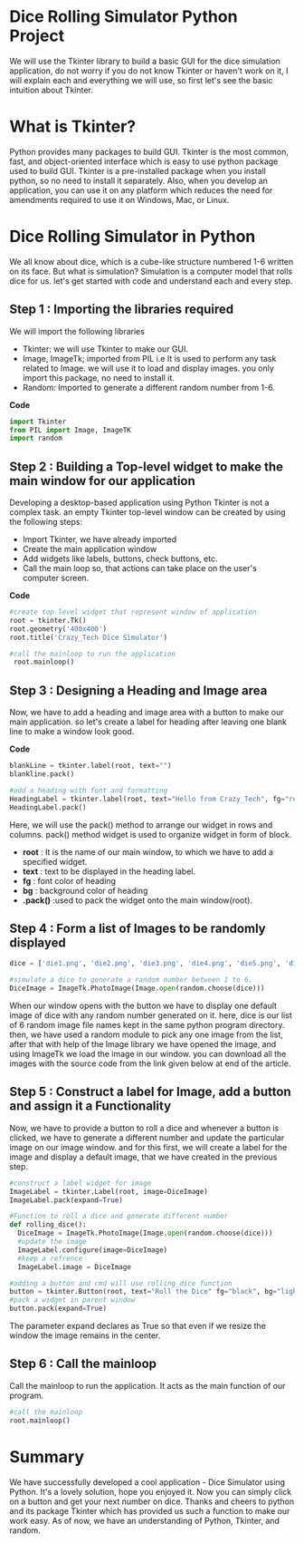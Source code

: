 # Dice Rolling Simulator Python Project

We will use the Tkinter library to build a basic GUI for the dice simulation application, do not worry if you do not know Tkinter or haven't work on it, I will explain each and everything we will use, so first let's see the basic intuition about Tkinter.

#  What is Tkinter?

Python provides many packages to build GUI. Tkinter is the most common, fast, and object-oriented interface which is easy to use python package used to build GUI. Tkinter is a pre-installed package when you install python, so no need to install it separately. Also, when you develop an application, you can use it on any platform which reduces the need for amendments required to use it on Windows, Mac, or Linux.

# Dice Rolling Simulator in Python

We all know about dice, which is a cube-like structure numbered 1-6 written on its face. But what is simulation? Simulation is a computer model that rolls dice for us.
let's get started with code and understand each and every step.

## Step 1 : Importing the libraries required

We will import the following libraries
- Tkinter: we will use Tkinter to make our GUI.
- Image, ImageTk; imported from PIL i.e It is used to perform any task related to Image. we will use it to load and display images. you only import this package, no need to install it.
- Random: Imported to generate a different random number from 1-6.

**Code**
```py
import Tkinter
from PIL import Image, ImageTK
import random
```
## Step 2 : Building a Top-level widget to make the main window for our application

Developing a desktop-based application using Python Tkinter is not a complex task. an empty Tkinter top-level window can be created by using the following steps:
- Import Tkinter, we have already imported
- Create the main application window
- Add widgets like labels, buttons, check buttons, etc.
- Call the main loop so, that actions can take place on the user's computer screen.

**Code**
```py
#create top-level widget that represent window of application
root = tkinter.Tk()    
root.geometry('400x400')
root.title('Crazy_Tech Dice Simulator')

#call the mainloop to run the application
 root.mainloop()
```
## Step 3 : Designing a Heading and Image area

Now, we have to add a heading and image area with a button to make our main application. so let's create a label for heading after leaving one blank line to make a window look good.

**Code**
```py
blankLine = tkinter.label(root, text="")  
blankline.pack()  

#add a heading with font and formatting    
HeadingLabel = tkinter.label(root, text="Hello from Crazy_Tech", fg="red", bg="black", font="Helvetica 16 bold italic")    
HeadingLabel.pack()
```
Here, we will use the pack() method to arrange our widget in rows and columns. pack() method widget is used to organize widget in form of block.
- **root** : It is the name of our main window, to which we have to add a specified widget.
- **text** : text to be displayed in the heading label.
- **fg** : font color of heading
- **bg** : background color of heading
- **.pack()** :used to pack the widget onto the main window(root).

## Step 4 : Form a list of Images to be randomly displayed

```py
dice = ['die1.png', 'die2.png', 'die3.png', 'die4.png', 'die5.png', 'die6.png'] 

#simulate a dice to generate a random number between 1 to 6. 
DiceImage = ImageTk.PhotoImage(Image.open(random.choose(dice)))
```
When our window opens with the button we have to display one default image of dice with any random number generated on it. here, dice is our list of 6 random image file names kept in the same python program directory. then, we have used a random module to pick any one image from the list, after that with help of the Image library we have opened the image, and using ImageTk we load the image in our window.
you can download all the images with the source code from the link given below at end of the article.

## Step 5 : Construct a label for Image, add a button and assign it a Functionality

Now, we have to provide a button to roll a dice and whenever a button is clicked, we have to generate a different number and update the particular image on our image window. and for this first, we will create a label for the image and display a default image, that we have created in the previous step.
```py
#construct a label widget for image 
ImageLabel = tkinter.Label(root, image=DiceImage) 
ImageLabel.pack(expand=True) 

#Function to roll a dice and generate different number 
def rolling_dice():
  DiceImage = ImageTk.PhotoImage(Image.open(random.choose(dice))) 
  #update the image  
  ImageLabel.configure(image=DiceImage) 
  #keep a refrence  
  ImageLabel.image = DiceImage 

#adding a button and cmd will use rolling_dice function 
button = tkinter.Button(root, text="Roll the Dice" fg="black", bg="light blue", command=rolling_dice) 
#pack a widget in parent window 
button.pack(expand=True) 
```
The parameter expand declares as True so that even if we resize the window the image remains in the center.

## Step 6 : Call the mainloop

Call the mainloop to run the application. It acts as the main function of our program.
```py
#call the mainloop 
root.mainloop() 
```
# Summary

We have successfully developed a cool application - Dice Simulator using Python. It's a lovely solution, hope you enjoyed it. Now you can simply click on a button and get your next number on dice. Thanks and cheers to python and its package Tkinter which has provided us such a function to make our work easy. As of now, we have an understanding of Python, Tkinter, and random.
